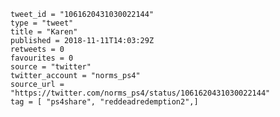 ```
tweet_id = "1061620431030022144"
type = "tweet"
title = "Karen"
published = 2018-11-11T14:03:29Z
retweets = 0
favourites = 0
source = "twitter"
twitter_account = "norms_ps4"
source_url = "https://twitter.com/norms_ps4/status/1061620431030022144"
tag = [ "ps4share", "reddeadredemption2",]
```

<p class='image'><img src='http://mnf.m17s.net/2018/11/11/DruiJ1vWwAAs3Le.jpg' alt=''></p>

